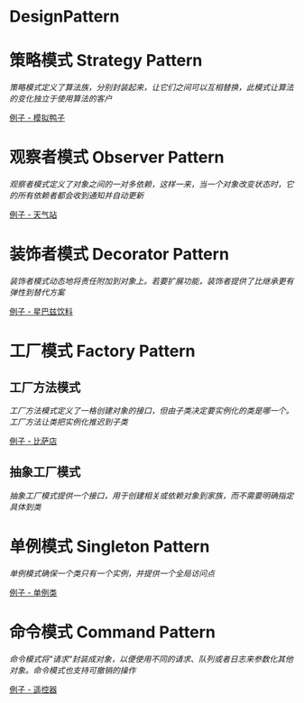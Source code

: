 # DesignPattern

# 策略模式 Strategy Pattern

*策略模式定义了算法族，分别封装起来，让它们之间可以互相替换，此模式让算法的变化独立于使用算法的客户*

[例子 - 模拟鸭子](src/ObserverPattern)

# 观察者模式 Observer Pattern

*观察者模式定义了对象之间的一对多依赖，这样一来，当一个对象改变状态时，它的所有依赖者都会收到通知并自动更新*

[例子 - 天气站](src/StrategyPattern)

# 装饰者模式 Decorator Pattern

*装饰者模式动态地将责任附加到对象上。若要扩展功能，装饰者提供了比继承更有弹性到替代方案*

[例子 - 星巴兹饮料](src/DecoratorPattern)

# 工厂模式 Factory Pattern

## 工厂方法模式

*工厂方法模式定义了一格创建对象的接口，但由子类决定要实例化的类是哪一个。工厂方法让类把实例化推迟到子类*

[例子 - 比萨店](src/FactoryPattern/FactoryMethodPattern)
## 抽象工厂模式

*抽象工厂模式提供一个接口，用于创建相关或依赖对象到家族，而不需要明确指定具体到类*

# 单例模式 Singleton Pattern

*单例模式确保一个类只有一个实例，并提供一个全局访问点*

[例子 - 单例类](src/SingletonPattern/Singleton)

# 命令模式 Command Pattern

*命令模式将"请求"封装成对象，以便使用不同的请求、队列或者日志来参数化其他对象。命令模式也支持可撤销的操作*

[例子 - 遥控器](src/CommandPattern/RemoteControl)